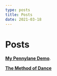 ```yaml
---
type: posts
title: Posts
date: 2021-03-18
---
```


# Posts

[**My Pennylane Demo**](https://qml-build-previews.pennylane.ai/pull_request_build_preview/1154/qml/demos/tutorial_post-variational_quantum_neural_networks/).

[**The Method of Dance**](https://elainazhu.com/posts_archive/dance)